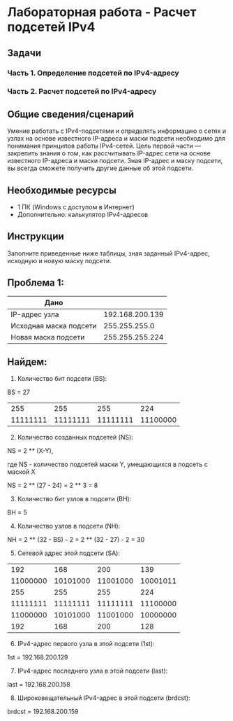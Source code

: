 # Лабораторная работа - Расчет подсетей IPv4 

## Задачи
### Часть 1. Определение подсетей по IPv4-адресу
### Часть 2. Расчет подсетей по IPv4-адресу

## Общие сведения/сценарий

   Умение работать с IPv4-подсетями и определять информацию о сетях и узлах на основе известного IP-адреса и маски подсети необходимо для понимания принципов работы IPv4-сетей. Цель первой части — закрепить знания о том, как рассчитывать IP-адрес сети на основе известного IP-адреса и маски подсети. Зная IP-адрес и маску подсети, вы всегда сможете получить другие данные об этой подсети.


## Необходимые ресурсы
  * 1 ПК (Windows с доступом в Интернет)
  * Дополнительно: калькулятор IPv4-адресов

## Инструкции
   Заполните приведенные ниже таблицы, зная заданный IPv4-адрес, исходную и новую маску подсети.


## Проблема 1:
<table>
<thead>
<tr>
<th>Дано</th>
<th></th>
</tr>
</thead>
<tbody>
<tr>
<td>IP-адрес узла</td>
<td>192.168.200.139</td>
</tr>
<tr>
<td>Исходная маска подсети</td>
<td>255.255.255.0</td>
</tr>
<tr>
<td>Новая маска подсети</td>
<td>255.255.255.224</td>
</tr>
</tbody>
</table>

## Найдем:
   1. Количество бит подсети (BS):

   BS = 27

<table>
<tbody>
<tr>
<td>255</td>
<td>255</td>
<td>255</td>
<td>224</td>
</tr>
<tr>
<td>11111111</td>
<td>11111111</td>
<td>11111111</td>
<td>11100000</td>
</tr>
</tbody>
</table>

   2. Количество созданных подсетей (NS):

   NS = 2 ** (X-Y),

   где NS - количество подсетей маски Y, умещающихся в подсеть с маской X

   NS = 2 ** (27 - 24) = 2 ** 3 = 8
   
   3. Количество бит узлов в подсети (BH):

   BH = 5

   4. Количество узлов в подсети (NH):

   NH = 2 ** (32 - BS) - 2 = 2 ** (32 - 27) - 2 = 30

   5. Сетевой адрес этой подсети (SA):

<table>
<tbody>
<tr>
<td>192</td>
<td>168</td>
<td>200</td>
<td>139</td>
</tr>
<tr>
<td>11000000</td>
<td>10101000</td>
<td>11001000</td>
<td>10001011</td>
</tr>
<td>255</td>
<td>255</td>
<td>255</td>
<td>224</td>
</tr>
<tr>
<td>11111111</td>
<td>11111111</td>
<td>11111111</td>
<td>11100000</td>
</tr>
<tr>
<td>11000000</td>
<td>10101000</td>
<td>11001000</td>
<td>10000000</td>
</tr>
</tr>
<td>192</td>
<td>168</td>
<td>200</td>
<td>128</td>
</tr>
</tbody>
</table>

   6. IPv4-адрес первого узла в этой подсети (1st):

   1st = 192.168.200.129

   7. IPv4-адрес последнего узла в этой подсети (last):

   last = 192.168.200.158

   8. Широковещательный IPv4-адрес в этой подсети (brdcst):

   brdcst = 192.168.200.159


